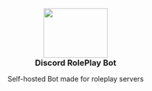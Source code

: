 <br>
<br>
<div align="center">
    <img height="100" width="130" src="https://i.imgur.com/kusdzGH.png" >
    <h3 style="margin:0" >Discord RolePlay Bot</h1>
    <p align="center">
        Self-hosted Bot made for roleplay servers
    </p>
</div>

